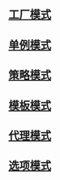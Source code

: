 ## [工厂模式](./design/factory.go)

## [单例模式](./design/singleton.go)

## [策略模式](./design/strategy.go)

## [模板模式](./design/template.go.go)

## [代理模式](./design/proxy-pattern.go.go)

## [选项模式](./design/option-pattern.go.go)
